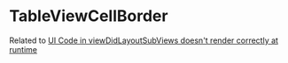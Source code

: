 # TableViewCellBorder

Related to [UI Code in viewDidLayoutSubViews doesn't render correctly at runtime][1]

[1]: https://stackoverflow.com/questions/47793159/ui-code-in-viewdidlayoutsubviews-doesnt-render-correctly-at-runtime/47794042#47794042
